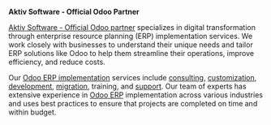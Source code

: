 **Aktiv Software - Official Odoo Partner**

[Aktiv Software - Official Odoo partner](https://www.aktivsoftware.com) specializes in digital transformation through enterprise resource planning (ERP) implementation services. We work closely with businesses to understand their unique needs and tailor ERP solutions like Odoo to help them streamline their operations, improve efficiency, and reduce costs.

Our [Odoo ERP implementation](https://www.aktivsoftware.com/service/odoo-implementation-methodology/) services include [consulting](https://www.aktivsoftware.com/service/odoo-consulting/), [customization](https://www.aktivsoftware.com/service/odoo-customization-services/), [development](https://www.aktivsoftware.com/service/odoo-development-services/), [migration](https://www.aktivsoftware.com/service/odoo-migration-services/), training, and [support](https://www.aktivsoftware.com/service/odoo-support/). Our team of experts has extensive experience in [Odoo ERP](https://www.aktivsoftware.com/service/odoo-erp-software/) implementation across various industries and uses best practices to ensure that projects are completed on time and within budget.